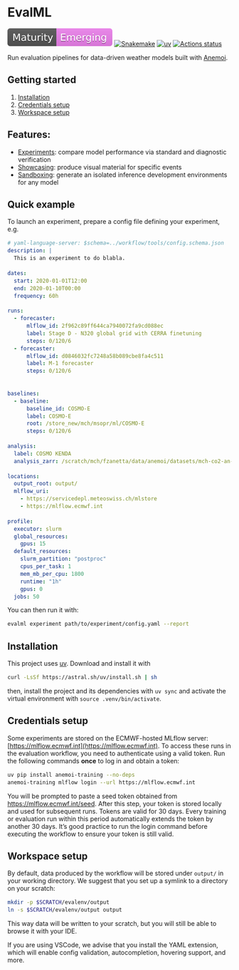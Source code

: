 # EvalML

[![Static Badge](https://github.com/ecmwf/codex/raw/refs/heads/main/Project%20Maturity/emerging_badge.svg)](https://github.com/ecmwf/codex/raw/refs/heads/main/Project%20Maturity)
[![Snakemake](https://img.shields.io/badge/snakemake-≥8.0.0-brightgreen.svg)](https://snakemake.github.io)
[![uv](https://img.shields.io/endpoint?url=https://raw.githubusercontent.com/astral-sh/uv/main/assets/badge/v0.json)](https://github.com/astral-sh/uv)
[![Actions status](https://github.com/meteoswiss/evalml/actions/workflows/ci.yaml/badge.svg)](https://github.com/meteoswiss/evalml/actions)

Run evaluation pipelines for data-driven weather models built with [Anemoi](https://anemoi.readthedocs.io/).


## Getting started

1. [Installation](#installation)
2. [Credentials setup](#credentials-setup)
3. [Workspace setup](#workspace-setup)

## Features:
- [Experiments](#experiment): compare model performance via standard and diagnostic verification
- [Showcasing](#showcase): produce visual material for specific events
- [Sandboxing](#sandbox): generate an isolated inference development environments for any model

## Quick example

To launch an experiment, prepare a config file defining your experiment, e.g.

```yaml
# yaml-language-server: $schema=../workflow/tools/config.schema.json
description: |
  This is an experiment to do blabla.

dates:
  start: 2020-01-01T12:00
  end: 2020-01-10T00:00
  frequency: 60h

runs:
  - forecaster:
      mlflow_id: 2f962c89ff644ca7940072fa9cd088ec
      label: Stage D - N320 global grid with CERRA finetuning
      steps: 0/120/6
  - forecaster:
      mlflow_id: d0846032fc7248a58b089cbe8fa4c511
      label: M-1 forecaster
      steps: 0/120/6


baselines:
  - baseline:
      baseline_id: COSMO-E
      label: COSMO-E
      root: /store_new/mch/msopr/ml/COSMO-E
      steps: 0/120/6

analysis:
  label: COSMO KENDA
  analysis_zarr: /scratch/mch/fzanetta/data/anemoi/datasets/mch-co2-an-archive-0p02-2015-2020-6h-v3-pl13.zarr

locations:
  output_root: output/
  mlflow_uri:
    - https://servicedepl.meteoswiss.ch/mlstore
    - https://mlflow.ecmwf.int

profile:
  executor: slurm
  global_resources:
    gpus: 15
  default_resources:
    slurm_partition: "postproc"
    cpus_per_task: 1
    mem_mb_per_cpu: 1800
    runtime: "1h"
    gpus: 0
  jobs: 50
```

You can then run it with:

```bash
evalml experiment path/to/experiment/config.yaml --report
```


## Installation

This project uses [uv](https://github.com/astral-sh/uv). Download and install it with

```bash
curl -LsSf https://astral.sh/uv/install.sh | sh
```

then, install the project and its dependencies with `uv sync` and activate the virtual
environment with `source .venv/bin/activate`.

## Credentials setup

Some experiments are stored on the ECMWF-hosted MLflow server:
[https://mlflow.ecmwf.int](https://mlflow.ecmwf.int). To access these runs in the
evaluation workflow, you need to authenticate using a valid token. Run the following
commands **once** to log in and obtain a token:

```bash
uv pip install anemoi-training --no-deps
anemoi-training mlflow login --url https://mlflow.ecmwf.int
```

You will be prompted to paste a seed token obtained from https://mlflow.ecmwf.int/seed.
After this step, your token is stored locally and used for subsequent runs. Tokens are
valid for 30 days. Every training or evaluation run within this period automatically
extends the token by another 30 days. It’s good practice to run the login command before
executing the workflow to ensure your token is still valid.

## Workspace setup

By default, data produced by the workflow will be stored under `output/` in your working directory.
We suggest that you set up a symlink to a directory on your scratch:

```bash
mkdir -p $SCRATCH/evalenv/output
ln -s $SCRATCH/evalenv/output output
```

This way data will be written to your scratch, but you will still be able to browse it with your IDE.

If you are using VSCode, we advise that you install the YAML extension, which will enable config validation, autocompletion, hovering support, and more.
